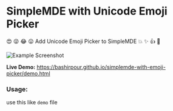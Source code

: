 # SimpleMDE with Unicode Emoji Picker

:heart_eyes: :stuck_out_tongue_winking_eye: :joy: :stuck_out_tongue: Add Unicode Emoji Picker to SimpleMDE :boom: :sparkles: :thumbsup: :metal:

![Example Screenshot](https://bashirpour.github.io/simplemde-with-emoji-picker/screenshot.png)

**Live Demo:** https://bashirpour.github.io/simplemde-with-emoji-picker/demo.html

### Usage:

use this like `demo` file
